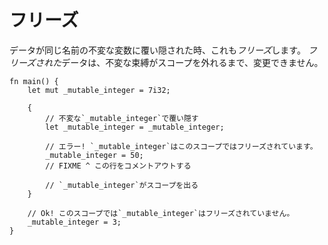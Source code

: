 # フリーズ

データが同じ名前の不変な変数に覆い隠された時、これも*フリーズ*します。
*フリーズされた*データは、不変な束縛がスコープを外れるまで、変更できません。

```rust,editable,ignore,mdbook-runnable
fn main() {
    let mut _mutable_integer = 7i32;

    {
        // 不変な`_mutable_integer`で覆い隠す
        let _mutable_integer = _mutable_integer;

        // エラー! `_mutable_integer`はこのスコープではフリーズされています。
        _mutable_integer = 50;
        // FIXME ^ この行をコメントアウトする

        // `_mutable_integer`がスコープを出る
    }

    // Ok! このスコープでは`_mutable_integer`はフリーズされていません。
    _mutable_integer = 3;
}
```
